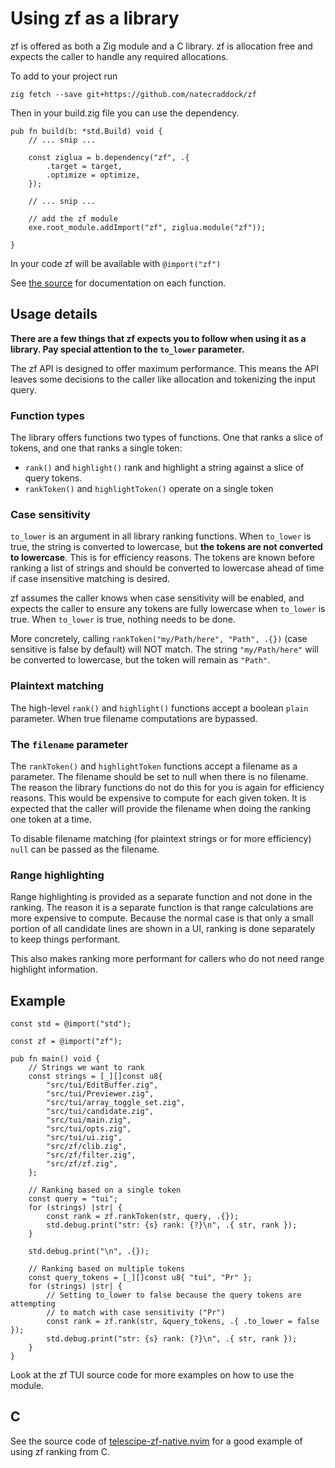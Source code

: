 # Using zf as a library

zf is offered as both a Zig module and a C library. zf is allocation free and expects the caller to handle any required allocations.

To add to your project run

```
zig fetch --save git+https://github.com/natecraddock/zf
```

Then in your build.zig file you can use the dependency.

```zig
pub fn build(b: *std.Build) void {
    // ... snip ...

    const ziglua = b.dependency("zf", .{
        .target = target,
        .optimize = optimize,
    });

    // ... snip ...

    // add the zf module
    exe.root_module.addImport("zf", ziglua.module("zf"));

}
```

In your code zf will be available with `@import("zf")`

See [the source](https://github.com/natecraddock/zf/blob/master/src/zf/zf.zig) for documentation on each function.

## Usage details
**There are a few things that zf expects you to follow when using it as a library. Pay special attention to the `to_lower` parameter.**

The zf API is designed to offer maximum performance. This means the API leaves some decisions to the caller like allocation and tokenizing the input query.

### Function types

The library offers functions two types of functions. One that ranks a slice of tokens, and one that ranks a single token:
* `rank()` and `highlight()` rank and highlight a string against a slice of query tokens.
* `rankToken()` and `highlightToken()` operate on a single token

### Case sensitivity
`to_lower` is an argument in all library ranking functions. When `to_lower` is true, the string is converted to lowercase, but **the tokens are not converted to lowercase**. This is for efficiency reasons. The tokens are known before ranking a list of strings and should be converted to lowercase ahead of time if case insensitive matching is desired.

zf assumes the caller knows when case sensitivity will be enabled, and expects the caller to ensure any tokens are fully lowercase when `to_lower` is true. When `to_lower` is true, nothing needs to be done.

More concretely, calling `rankToken("my/Path/here", "Path", .{})` (case sensitive is false by default) will NOT match. The string `"my/Path/here"` will be converted to lowercase, but the token will remain as `"Path"`.

### Plaintext matching
The high-level `rank()` and `highlight()` functions accept a boolean `plain` parameter. When true filename computations are bypassed.

### The `filename` parameter
The `rankToken()` and `highlightToken` functions accept a filename as a parameter. The filename should be set to null when there is no filename. The reason the library functions do not do this for you is again for efficiency reasons. This would be expensive to compute for each given token. It is expected that the caller will provide the filename when doing the ranking one token at a time.

To disable filename matching (for plaintext strings or for more efficiency) `null` can be passed as the filename.

### Range highlighting

Range highlighting is provided as a separate function and not done in the ranking. The reason it is a separate function is that range calculations are more expensive to compute. Because the normal case is that only a small portion of all candidate lines are shown in a UI, ranking is done separately to keep things performant.

This also makes ranking more performant for callers who do not need range highlight information.

## Example

```zig
const std = @import("std");

const zf = @import("zf");

pub fn main() void {
    // Strings we want to rank
    const strings = [_][]const u8{
        "src/tui/EditBuffer.zig",
        "src/tui/Previewer.zig",
        "src/tui/array_toggle_set.zig",
        "src/tui/candidate.zig",
        "src/tui/main.zig",
        "src/tui/opts.zig",
        "src/tui/ui.zig",
        "src/zf/clib.zig",
        "src/zf/filter.zig",
        "src/zf/zf.zig",
    };

    // Ranking based on a single token
    const query = "tui";
    for (strings) |str| {
        const rank = zf.rankToken(str, query, .{});
        std.debug.print("str: {s} rank: {?}\n", .{ str, rank });
    }

    std.debug.print("\n", .{});

    // Ranking based on multiple tokens
    const query_tokens = [_][]const u8{ "tui", "Pr" };
    for (strings) |str| {
        // Setting to_lower to false because the query tokens are attempting
        // to match with case sensitivity ("Pr")
        const rank = zf.rank(str, &query_tokens, .{ .to_lower = false });
        std.debug.print("str: {s} rank: {?}\n", .{ str, rank });
    }
}
```

Look at the zf TUI source code for more examples on how to use the module.

## C

See the source code of [telescipe-zf-native.nvim](https://github.com/natecraddock/telescope-zf-native.nvim) for a good example of
using zf ranking from C.
